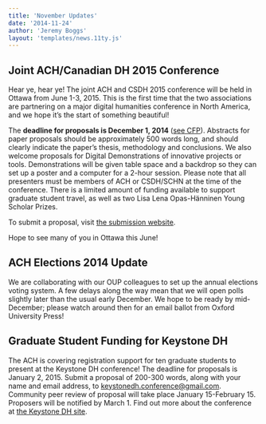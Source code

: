 ```yaml
---
title: 'November Updates'
date: '2014-11-24'
author: 'Jeremy Boggs'
layout: 'templates/news.11ty.js'
---
```

## Joint ACH/Canadian DH 2015 Conference

Hear ye, hear ye! The joint ACH and CSDH 2015 conference will be held in Ottawa from June 1-3, 2015. This is the first time that the two associations are partnering on a major digital humanities conference in North America, and we hope it’s the start of something beautiful!

The **deadline for proposals is December 1, 2014** ([see CFP](/news/2014/10/joint-ach-canadian-dh-conference-2015/)). Abstracts for paper proposals should be approximately 500 words long, and should clearly indicate the paper’s thesis, methodology and conclusions. We also welcome proposals for Digital Demonstrations of innovative projects or tools. Demonstrations will be given table space and a backdrop so they can set up a poster and a computer for a 2-hour session. Please note that all presenters must be members of ACH or CSDH/SCHN at the time of the conference. There is a limited amount of funding available to support graduate student travel, as well as two Lisa Lena Opas-Hänninen Young Scholar Prizes.

To submit a proposal, visit [the submission website](https://www.conftool.net/csdh-schn-ach-2015/).

Hope to see many of you in Ottawa this June!

## ACH Elections 2014 Update

We are collaborating with our OUP colleagues to set up the annual elections voting system. A few delays along the way mean that we will open polls slightly later than the usual early December. We hope to be ready by mid-December; please watch around then for an email ballot from Oxford University Press!

## Graduate Student Funding for Keystone DH

The ACH is covering registration support for ten graduate students to present at the Keystone DH conference! The deadline for proposals is January 2, 2015. Submit a proposal of 200-300 words, along with your name and email address, to [keystonedh.conference@gmail.com](mailto:keystonedh.conference@gmail.com). Community peer review of proposal will take place January 15-February 15. Proposers will be notified by March 1. Find out more about the conference at [the Keystone DH site](http://sceti.library.upenn.edu/KeystoneDH/).
